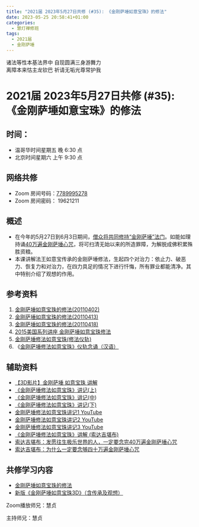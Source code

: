 ```yaml
---
title: "2021届 2023年5月27日共修 (#35): 《金刚萨埵如意宝珠》的修法"
date: 2023-05-25 20:58:41+01:00
categories:
  - 慧灯禅修班
tags:
  - 2021届
  - 金刚萨埵
---
```

<!--StartFragment-->

诸法等性本基法界中 自现圆满三身游舞力\
离障本来怙主龙钦巴 祈请无垢光尊常护我

# 2021届 2023年5月27日共修 (#35): 《金刚萨埵如意宝珠》的修法

<!--EndFragment-->

## 时间：

* 温哥华时间星期五 晚 6:30 点
* 北京时间星期六 上午 9:30 点

## 网络共修

* Zoom 房间号码：[7789995278](https://us02web.zoom.us/j/7789995278?pwd=VjZmbWJFY2k2K0E5RVB2cTNIQmhqUT09)
* Zoom 房间密码： 19621211

## 概述

* 在今年的5月27日到6月3日期间，[僧众将共同修持“金刚萨埵”法门](https://www.youtube.com/watch?v=4Acc7m0VUNk)。如能如理持诵[40万遍金刚萨埵心咒](https://mp.weixin.qq.com/s?__biz=MzkwMzA0Nzg2Mg==&mid=2247579861&idx=4&sn=451734b6cca691e920b9d8e6609f4208&chksm=c09fc70cf7e84e1af7f440ce1ad4636c5ba17daf4c2ca20fb671a0b9fc674625d29cf1e2f02e&scene=90&subscene=93&sessionid=1685083010&clicktime=1685085373&enterid=1685085373&ascene=56&fasttmpl_type=0&fasttmpl_fullversion=6695111-en_US-zip&fasttmpl_flag=0&realreporttime=1685085373172&devicetype=android-30&version=28001e44&nettype=three.co.uk&lang=en&session_us=gh_57fc41401598&exportkey=n_ChQIAhIQ92HCNN14dFtNXxmBHud1hxLoAQIE97dBBAEAAAAAAEaaBaGpgC8AAAAOpnltbLcz9gKNyK89dVj0z5SYpcK4oJj7lzVrDVl8fc0Q4p%2BZxVI0mtu9ns%2FxXrJfEeg97SZRqwPZ53O6FDu3IoGu7z%2B2nMmb%2BKQ6yJFSpqN9UE3DN8nbDRYmwvG6vhL%2B1IhLGHakK63M83alT2tFDCyoLISWPGs%2BujzGGnG7JVGzZ2erJ%2BtbNmWyj7J6oX%2FNIBQOMaGw%2F8aTk1RAAJM6OwMx%2Brpaou45N9EYWr1ynfQ0azlUN4MuYngk%2Bx9Kehe%2FkYIQ1n00H13Y3pBHAJeUrkU%3D&pass_ticket=qQ7RX%2F2c9D6u9AWqo3EAhF2uzFmfaCnruA58gEeU7A6Fjlhys%2BpFzpBqWNo2%2FGLNghAq4sXEavYircyw7qq67w%3D%3D&wx_header=3)，将可扫清无始以来的所造罪障，为解脱成佛积累殊胜资粮。
* 本课讲解法王如意宝传承的金刚萨埵修法，生起四个对治力：依止力、破恶力、恢复力和对治力，在四力具足的情况下进行忏悔，所有罪业都能清净。其中特别介绍了观想的作用。

## 参考资料

1. [金刚萨埵如意宝珠的修法(20110402)](https://fohuifayu.com/index.php/huideng-jiangtang/fofa-jianxiu/jingangsaduo-de-xiufa/729-l11031?title=)
2. [金刚萨埵如意宝珠的修法(20110413)](https://fohuifayu.com/index.php/huideng-jiangtang/fofa-jianxiu/jingangsaduo-de-xiufa/824-l11052?title=)
3. [金刚萨埵如意宝珠的修法(20110418)](https://fohuifayu.com/index.php/huideng-jiangtang/fofa-jianxiu/jingangsaduo-de-xiufa/501-l11044?title=)
4. [2015美国系列讲座 金刚萨埵如意宝珠修法](https://fohuifayu.com/index.php/huideng-jiangtang/huanqiu-xilie/mei-guo/1130-l15017?title=)
5. [金刚萨埵修法如意宝珠(修法仪轨)](https://www.xuefovip.com/pdf_D0CFCBF4035F796763EFCD4F84BCC340.html)
6. 《[金刚萨埵修法如意宝珠》仪轨念诵（汉语）](https://www.youtube.com/watch?v=0XL5pqJOIgA&t=73s)

## 辅助资料

* [【3D影片】金刚萨埵 如意宝珠 讲解](https://mp.weixin.qq.com/s?__biz=MzkwMzA0Nzg2Mg==&mid=2247578989&idx=3&sn=a93b520a492f904e34e7ee0f449f6a10&chksm=c09fcab4f7e843a2f031afff999a9077f3350d1ff0a06944520a4f59d3dd14d3f2a76cf6d39b&token=1449012833&lang=en&scene=21&ascene=78&devicetype=android-30&version=28001e44&nettype=three.co.uk&exportkey=n_ChQIAhIQ0BMv02lcip7a%2Bgfpr2DIDhLZAQIE97dBBAEAAAAAAIA9Mtp4DEEAAAAOpnltbLcz9gKNyK89dVj0d2sq06ADKdtSY1hmGjJ6mUVfJbBSMDhbDitmC1iR5zPCwr5aL9AmSw0agz4ItJaoKFf%2Fu66n7%2F74ajLBbYLW9nXlPZKD8RQrLeuntY7Div%2Badbl%2Ffq2SKNVT%2F6EMPZibaMbwLq1J9Y3qP6DZiJejGXafMbeRrXZHN7sHj6It6SRhHb3yRNIH5sZRDu6XnpIF14LEjHr%2FyrMht%2BFTDBOvYPxAc7CWDPhVXxoKcAcle7pKdEs%3D&pass_ticket=4R1IdHPfbvk%2F%2FWRnGdUNrahUPjKe2e%2FyG9lAFWab2k8JJWST0HFS3RbveId1U0uT%2BpYy%2BrVx9FYH5sq5AKS1Jw%3D%3D&wx_header=3)
* [《金刚萨埵修法如意宝珠》讲记(上)](http://wenku.guanzizai.com/article/t2013081415363714.html)
* [《金刚萨埵修法如意宝珠》讲记(中](http://wenku.guanzizai.com/article/t2013081415323615.html))
* [《金刚萨埵修法如意宝珠》讲记(下)](http://wenku.guanzizai.com/article/t2013081415302660.html)
* [金刚萨埵修法如意宝珠讲记1 YouTube](https://www.youtube.com/watch?v=FVx0kwpggEo&list=PLn9-Os1MW2YqHh-pPFtsV4WNPHY3mXzRZ&index=3)
* [金刚萨埵修法如意宝珠讲记2 YouTube](https://www.youtube.com/watch?v=6FRfgqhkEOs&list=PLn9-Os1MW2YqHh-pPFtsV4WNPHY3mXzRZ&index=4)
* [金刚萨埵修法如意宝珠讲记3 YouTube](https://www.youtube.com/watch?v=yMh2g2wfD-I&list=PLn9-Os1MW2YqHh-pPFtsV4WNPHY3mXzRZ&index=5)
* [《金刚萨埵修法如意宝珠》讲解 (索达吉堪布)](https://www.youtube.com/watch?v=0UUNIMZKYAU)
* [索达吉堪布：发愿往生极乐世界的人，一定要念完40万遍金刚萨埵心咒](https://mp.weixin.qq.com/s?__biz=MzkwMzA0Nzg2Mg==&mid=2247530279&idx=3&sn=16f5744e755b2a8647dd3be99fc713d5&chksm=c09e08fef7e981e8829d3ef9d17fc08606698f9db148294d8a1601a73a0012226ce641f285c8&scene=21#wechat_redirect)
* [索达吉堪布：为什么一定要念够四十万遍金刚萨埵心咒](https://mp.weixin.qq.com/s?__biz=MzkwMzA0Nzg2Mg==&mid=2247530549&idx=4&sn=2c0612f207d6b38759238e2783f4ffe5&chksm=c09e07ecf7e98efa9d45425c3f87e118873c0c0e54f3e98e26c6b34399f5e7045cb929848505&scene=21#wechat_redirect)



## **共修学习内容**

* [金刚萨埵如意宝珠的修法](https://www.youtube.com/watch?v=5ke_SsFxbtA)
* [新版《金刚萨埵如意宝珠3D》（含传承及观想）](https://www.youtube.com/watch?v=Hyo4gSsRec0&t=277s)

<!--EndFragment-->

Zoom播放师兄：慧贞

主持师兄：慧贞

<!--EndFragment-->

<!--EndFragment-->